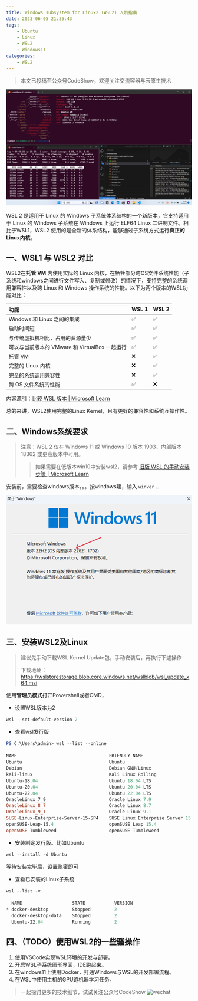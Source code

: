 ```yaml
---
title: Windows subsystem for Linux2 (WSL2) 入坑指南
date: 2023-06-05 21:36:43
tags:
    - Ubuntu
    - Linux
    - WSL2
    - Windows11
categories:
    - WSL2
---
```


> 本文已投稿至公众号CodeShow，欢迎关注交流容器与云原生技术

![WSL2](./Windows-subsystem-for-Linux2-WSL2-入坑指南/WSL2.png)

WSL 2 是适用于 Linux 的 Windows 子系统体系结构的一个新版本，它支持适用于 Linux 的 Windows 子系统在 Windows 上运行 ELF64 Linux 二进制文件。相比于WSL1，WSL2 使用的是全新的体系结构，能够通过子系统方式运行**真正的 Linux内核**。

<!-- more -->



## 一、WSL1 与 WSL2 对比

WSL2在**托管 VM** 内使用实际的 Linux 内核，在牺牲部分跨OS文件系统性能（子系统和windows之间进行文件写入、复制或修改）的情况下，支持完整的系统调用兼容性以及跨 Linux 和 Windows 操作系统的性能。以下为两个版本的WSL功能对比：

| 功能                                           | WSL 1 | WSL 2 |
| :--------------------------------------------- | :---- | :---- |
| Windows 和 Linux 之间的集成                    | ✅     | ✅     |
| 启动时间短                                     | ✅     | ✅     |
| 与传统虚拟机相比，占用的资源量少               | ✅     | ✅     |
| 可以与当前版本的 VMware 和 VirtualBox 一起运行 | ✅     | ✅     |
| 托管 VM                                        | ❌     | ✅     |
| 完整的 Linux 内核                              | ❌     | ✅     |
| 完全的系统调用兼容性                           | ❌     | ✅     |
| 跨 OS 文件系统的性能                           | ✅     | ❌     |

内容源引：[比较 WSL 版本 | Microsoft Learn](https://learn.microsoft.com/zh-cn/windows/wsl/compare-versions)

总的来讲，WSL2使用完整的Linux Kernel，且有更好的兼容性和系统互操作性。



## 二、Windows系统要求

> 注意：WSL 2 仅在 Windows 11 或 Windows 10 版本 1903、内部版本 18362 或更高版本中可用。
>
> > 如果需要在低版本win10中安装wsl2，请参考 [旧版 WSL 的手动安装步骤 | Microsoft Learn](https://learn.microsoft.com/zh-cn/windows/wsl/install-manual)

安装前，需要检查windows版本。。。按windows建，输入 `winver` ..

![image-20230606173940852](./Windows-subsystem-for-Linux2-WSL2-入坑指南/winver.png)

## 三、安装WSL2及Linux

> 建议先手动下载WSL Kernel Update包，手动安装后，再执行下述操作
>
> 下载地址：https://wslstorestorage.blob.core.windows.net/wslblob/wsl_update_x64.msi

使用**管理员模式**打开Powershell或者CMD，

- 设置WSL版本为2

```powershell
wsl --set-default-version 2
```

- 查看wsl发行版

```powershell
PS C:\Users\admin> wsl --list --online

NAME                                   FRIENDLY NAME
Ubuntu                                 Ubuntu
Debian                                 Debian GNU/Linux
kali-linux                             Kali Linux Rolling
Ubuntu-18.04                           Ubuntu 18.04 LTS
Ubuntu-20.04                           Ubuntu 20.04 LTS
Ubuntu-22.04                           Ubuntu 22.04 LTS
OracleLinux_7_9                        Oracle Linux 7.9
OracleLinux_8_7                        Oracle Linux 8.7
OracleLinux_9_1                        Oracle Linux 9.1
SUSE-Linux-Enterprise-Server-15-SP4    SUSE Linux Enterprise Server 15 SP4
openSUSE-Leap-15.4                     openSUSE Leap 15.4
openSUSE-Tumbleweed                    openSUSE Tumbleweed
```

- 安装制定发行版。比如Ubuntu

```powershell
wsl --install -d Ubuntu
```

等待安装完毕后，设置账密即可

- 查看已安装的Linux子系统

```powershell
wsl --list -v

  NAME                   STATE           VERSION
* docker-desktop         Stopped         2
  docker-desktop-data    Stopped         2
  Ubuntu-22.04           Running         2
```



## 四、（TODO）使用WSL2的一些骚操作

1. 使用VSCode实现WSL环境的开发与部署。
2. 开启WSL子系统图形界面，IDE跑起来。
3. 在windows11上使用Docker，打通Windows与WSL的开发部署流程。
4. 在WSL中使用主机的GPU跑机器学习任务。

> 一起探讨更多的技术细节，试试关注公众号CodeShow
![wechat](./Docker%E5%85%A5%E9%97%A8%E4%B8%80/CodeShowWechat_End.png)